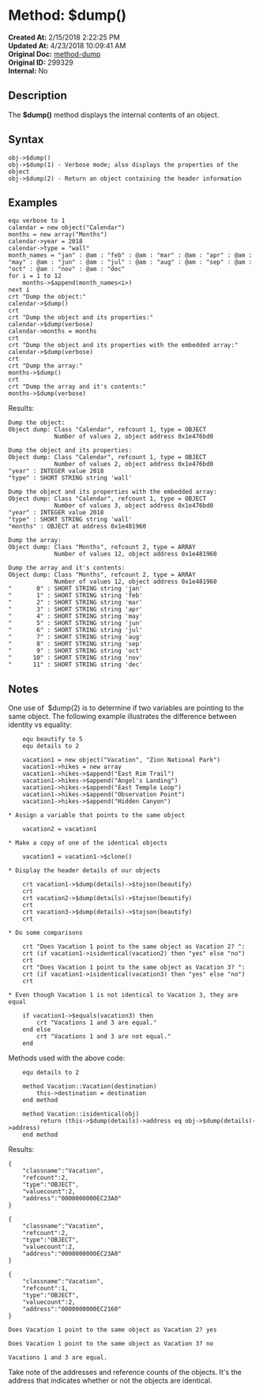 # Method: $dump()

**Created At:** 2/15/2018 2:22:25 PM  
**Updated At:** 4/23/2018 10:09:41 AM  
**Original Doc:** [method-dump](https://docs.jbase.com/42948-dynamic-objects/method-dump)  
**Original ID:** 299329  
**Internal:** No  

## Description

The **$dump()** method displays the internal contents of an object.

## Syntax

```
obj->$dump()
obj->$dump(1) - Verbose mode; also displays the properties of the object
obj->$dump(2) - Return an object containing the header information
```

## Examples

```
equ verbose to 1
calendar = new object("Calendar")
months = new array("Months")
calendar->year = 2018
calendar->type = "wall"
month_names = "jan" : @am : "feb" : @am : "mar" : @am : "apr" : @am : "may" : @am : "jun" : @am : "jul" : @am : "aug" : @am : "sep" : @am : "oct" : @am : "nov" : @am : "dec"
for i = 1 to 12
    months->$append(month_names<i>)
next i
crt "Dump the object:"
calendar->$dump()
crt
crt "Dump the object and its properties:"
calendar->$dump(verbose)
calendar->months = months
crt
crt "Dump the object and its properties with the embedded array:"
calendar->$dump(verbose)
crt
crt "Dump the array:"
months->$dump()
crt
crt "Dump the array and it's contents:"
months->$dump(verbose)
```

Results:

```
Dump the object:
Object dump: Class "Calendar", refcount 1, type = OBJECT
             Number of values 2, object address 0x1e476bd0

Dump the object and its properties:
Object dump: Class "Calendar", refcount 1, type = OBJECT
             Number of values 2, object address 0x1e476bd0
"year" : INTEGER value 2018
"type" : SHORT STRING string 'wall'

Dump the object and its properties with the embedded array:
Object dump: Class "Calendar", refcount 1, type = OBJECT
             Number of values 3, object address 0x1e476bd0
"year" : INTEGER value 2018
"type" : SHORT STRING string 'wall'
"months" : OBJECT at address 0x1e481960

Dump the array:
Object dump: Class "Months", refcount 2, type = ARRAY
             Number of values 12, object address 0x1e481960

Dump the array and it's contents:
Object dump: Class "Months", refcount 2, type = ARRAY
             Number of values 12, object address 0x1e481960
"       0" : SHORT STRING string 'jan'
"       1" : SHORT STRING string 'feb'
"       2" : SHORT STRING string 'mar'
"       3" : SHORT STRING string 'apr'
"       4" : SHORT STRING string 'may'
"       5" : SHORT STRING string 'jun'
"       6" : SHORT STRING string 'jul'
"       7" : SHORT STRING string 'aug'
"       8" : SHORT STRING string 'sep'
"       9" : SHORT STRING string 'oct'
"      10" : SHORT STRING string 'nov'
"      11" : SHORT STRING string 'dec'
```

## Notes

One use of  $dump(2) is to determine if two variables are pointing to the same object. The following example illustrates the difference between identity vs equality:

```
    equ beautify to 5
    equ details to 2

    vacation1 = new object("Vacation", "Zion National Park")
    vacation1->hikes = new array
    vacation1->hikes->$append("East Rim Trail")
    vacation1->hikes->$append("Angel's Landing")
    vacation1->hikes->$append("East Temple Loop")
    vacation1->hikes->$append("Observation Point")
    vacation1->hikes->$append("Hidden Canyon")

* Assign a variable that points to the same object

    vacation2 = vacation1

* Make a copy of one of the identical objects

    vacation3 = vacation1->$clone()

* Display the header details of our objects

    crt vacation1->$dump(details)->$tojson(beautify)
    crt
    crt vacation2->$dump(details)->$tojson(beautify)
    crt
    crt vacation3->$dump(details)->$tojson(beautify)
    crt

* Do some comparisons

    crt "Does Vacation 1 point to the same object as Vacation 2? ":
    crt (if vacation1->isidentical(vacation2) then "yes" else "no")
    crt
    crt "Does Vacation 1 point to the same object as Vacation 3? ":
    crt (if vacation1->isidentical(vacation3) then "yes" else "no")
    crt

* Even though Vacation 1 is not identical to Vacation 3, they are equal

    if vacation1->$equals(vacation3) then
        crt "Vacations 1 and 3 are equal."
    end else
        crt "Vacations 1 and 3 are not equal."
    end
```

Methods used with the above code:

```
    equ details to 2

    method Vacation::Vacation(destination)
        this->destination = destination
    end method

    method Vacation::isidentical(obj)
         return (this->$dump(details)->address eq obj->$dump(details)->address)
    end method
```

Results:

```
{
    "classname":"Vacation",
    "refcount":2,
    "type":"OBJECT",
    "valuecount":2,
    "address":"0000000000EC23A0"
}

{
    "classname":"Vacation",
    "refcount":2,
    "type":"OBJECT",
    "valuecount":2,
    "address":"0000000000EC23A0"
}

{
    "classname":"Vacation",
    "refcount":1,
    "type":"OBJECT",
    "valuecount":2,
    "address":"0000000000EC2160"
}

Does Vacation 1 point to the same object as Vacation 2? yes

Does Vacation 1 point to the same object as Vacation 3? no

Vacations 1 and 3 are equal.
```

Take note of the addresses and reference counts of the objects. It's the address that indicates whether or not the objects are identical.
